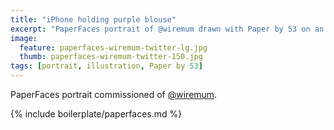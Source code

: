 ```yaml
---
title: "iPhone holding purple blouse"
excerpt: "PaperFaces portrait of @wiremum drawn with Paper by 53 on an iPad."
image: 
  feature: paperfaces-wiremum-twitter-lg.jpg
  thumb: paperfaces-wiremum-twitter-150.jpg
tags: [portrait, illustration, Paper by 53]
---
```


PaperFaces portrait commissioned of [@wiremum](http://twitter.com/wiremum).

{% include boilerplate/paperfaces.md %}